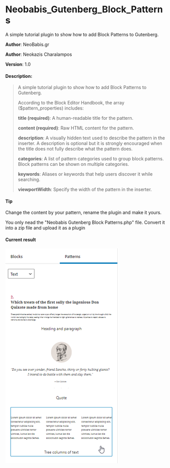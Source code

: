 # Neobabis_Gutenberg_Block_Patterns
A simple tutorial plugin to show how to add Block Patterns to Gutenberg.

**Author**: NeoBabis.gr

**Author**: Neokazis Charalampos

**Version**: 1.0

#### Description:

> A simple tutorial plugin to show how to add Block Patterns to Gutenberg.
>
> According to the Block Editor Handbook, the array ($pattern_properties) includes:
>
> **title (required)**: A human-readable title for the pattern.
>
> **content (required)**: Raw HTML content for the pattern.
>
> **description**: A visually hidden text used to describe the pattern in the inserter. A description is optional but it is strongly encouraged when the title does not fully describe what the pattern does.
>
> **categories**: A list of pattern categories used to group block patterns. Block patterns can be shown on multiple categories.
>
> **keywords**: Aliases or keywords that help users discover it while searching.
>
> **viewportWidth**: Specify the width of the pattern in the inserter.


#### Tip
Change the content by your pattern, rename the plugin and make it yours.

You only nead the "Neobabis Gutenberg Block Patterns.php" file. Convert it into a zip file and upload it as a plugin

#### Current result

![](Neobabis_Gutenberg_Block_Patterns.png)

